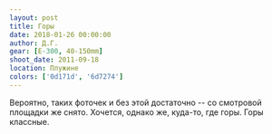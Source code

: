 ```yaml
---
layout: post
title: Горы
date: 2018-01-26 00:00:00
author: Д.Г.
gear: [E-300, 40-150mm]
shoot_date: 2011-09-18
location: Плужине
colors: ['0d171d', '6d7274']
---
```

Вероятно, таких фоточек и без этой достаточно -- со смотровой площадки же снято. Хочется, однако же, куда-то, где горы. Горы классные.
